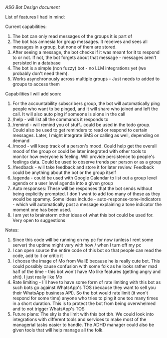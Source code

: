 *ASG Bot Design document*

List of features I had in mind:

Current capabilities:
1. The bot can only read messages of the groups it is part of
2. The bot has amnesia for group messages. It receives and sees all messages in a group, but none of them are stored. 
3. After seeing a message, the bot checks if it was meant for it to respond to or not. If not, the bot forgets about that message - messages aren't persisted in a database 
4. The bot is a simple (non fuzzy) bot - no LLM integrations yet (we probably don't need them). 
5. Works asynchronously across multiple groups - Just needs to added to groups to access them

Capabilities I will add soon:
1. For the accountability subscribers group, the bot will automatically ping people who want to be pinged, and it will share who joined and left the call. It will also auto ping if someone is alone in the call
2. /help - will list all the commands it responds to
3. /remind - will remind you of stuff.. could be used in the todo group. Could also be used to get reminders to read or respond to certain messages. Later, I might integrate SMS or calling as well, depending on demand 
4. /mood - will keep track of a person's mood. Could help get the overall mood of the group or could be later integrated with other tools to monitor how everyone is feeling. Will provide persistence to people's feelings data. Could be used to observe trends per person or as a group
5. /feedback - will take feedback and store it for later review. Feedback could be anything about the bot or the group itself
6. /agenda - could be used with Google Calendar to list out a group level agenda or a user level agenda into a given group
7. Auto responses: These will be responses that the bot sends without being explicitly prompted. I don't want to add too many of these as they would be spammy. Some ideas include - auto-response-tone-indicators - which will automatically post a message explaining a tone indicator the moment one has been used. 
8. I am yet to brainstorm other ideas of what this bot could be used for. Very open to suggestions

Notes: 
1. Since this code will be running on my pc for now (unless I rent some server) the uptime might vary with how / when I turn off my pc
2. I can open source the entire code of this bot so that people can read the code, add to it or critic it
3. I choose the image of Mo from WallE because he is really cute bot. This could possibly cause confusion with some folk as he looks rather mad half of the time - this bot won't have Mo like features (getting angry and shit). I just really like Mo
4. Rate limiting - I'll have to have some form of rate limiting with this bot as such bots go against WhatsApp's TOS (because they want to sell you their WhatsApp business API). So the bot would rate limit (it won't respond for some time) anyone who tries to ping it one too many times in a short duration. This is to protect the bot from being overwhelmed and to not trigger WhatsApp's TOS  
5. Future plans: The sky is the limit with this bot tbh. We could look into integrations with different tools and services to make most of the managerial tasks easier to handle. The ADHD manager could also be given tools that will help manage all the folk.